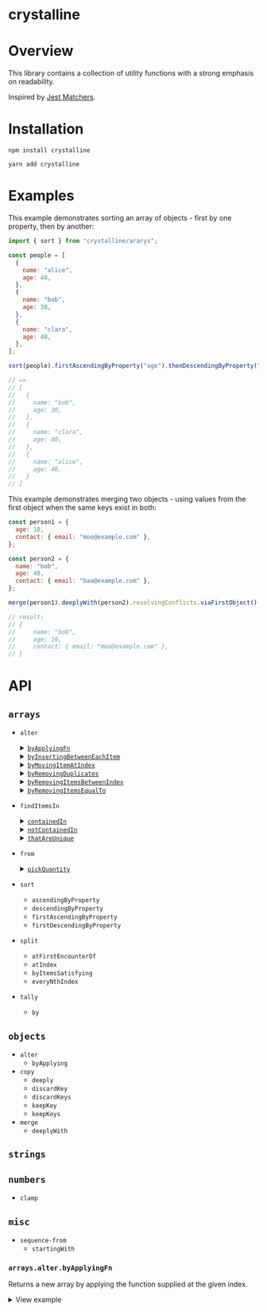 # crystalline

# Overview

This library contains a collection of utility functions with a strong emphasis on readability.

Inspired by [Jest Matchers](https://jestjs.io/docs/en/using-matchers).

# Installation

```shell script
npm install crystalline
```

```shell script
yarn add crystalline
```

# Examples

This example demonstrates sorting an array of objects - first by one property, then by another:

```javascript
import { sort } from "crystalline/ararys";

const people = [
  {
    name: "alice",
    age: 40,
  },
  {
    name: "bob",
    age: 30,
  },
  {
    name: "clara",
    age: 40,
  },
];

sort(people).firstAscendingByProperty("age").thenDescendingByProperty("name");

// =>
// [
//   {
//     name: "bob",
//     age: 30,
//   },
//   {
//     name: "clara",
//     age: 40,
//   },
//   {
//     name: "alice",
//     age: 40,
//   }
// ]
```

This example demonstrates merging two objects - using values from the first object when the same keys exist in both:

```javascript
const person1 = {
  age: 10,
  contact: { email: "moo@example.com" },
};

const person2 = {
  name: "bob",
  age: 40,
  contact: { email: "baa@example.com" },
};

merge(person1).deeplyWith(person2).resolvingConflicts.viaFirstObject();

// result:
// {
//     name: "bob",
//     age: 10,
//     contact: { email: "moo@example.com" },
// }
```

# API

## `arrays`

- `alter`
    <details>
          <summary><a href="#"><code>byApplyingFn</code></a></summary>
          <p>
              <br/>          
              Create a new array by applying the function supplied at the given index.

  ```javascript
  const input = ["a", "b", "c", "d"];

  const result = alter(input)
                   .byApplyingFn((n) => n.toUpperCase())
                   .atIndex(1);

  expect(result).toEqual(["a", "B", "c", "d"]);
  ```

     </p>
    </details>
    
    <details>
          <summary><a href="#"><code>byInsertingBetweenEachItem</code></a></summary>
          <p>
              <br/>          
              Create a new array with the value supplied inserted between each item.

  ```javascript
  const input = ["b", "n", "n", "s"];

  const result = alter(input).byInsertingBetweenEachItem("a");

  expect(result).toEqual(["b", "a", "n", "a", "n", "a", "s"]);
  ```

     </p>
    </details>
    
    <details>
          <summary><a href="#"><code>byMovingItemAtIndex</code></a></summary>
          <p>
              <br/>          
              Return a new array with the item at the index specified moved to the chosen index.

  ```javascript
  const input = ["a", "b", "c", "d", "e", "f"];

  const result = alter(input).byMovingItemAtIndex(0).toIndex(2);

  expect(result).toEqual(["b", "c", "a", "d", "e", "f"]);
  ```

     </p>
    </details>
    
    <details>
          <summary><a href="#"><code>byRemovingDuplicates</code></a></summary>
          <p>
              <br/>          
              Create a new array with any duplicates from the original removed.

  ```javascript
  const input1 = [1, 1, 2, 1];
  const input2 = [1, "1"];
  const input3 = [[42], [42]];
    
  const result1 = alter(input1).byRemovingDuplicates();
  const result2 = alter(input2).byRemovingDuplicates();
  const result3 = alter(input3).byRemovingDuplicates();
    
  expect(result1).toEqual([1, 2]);
  expect(result2).toEqual([1, "1"]); 
  expect(result3).toEqual([[42]]);
  ```

     </p>
    </details>
    
    <details>
          <summary><a href="#"><code>byRemovingItemsBetweenIndex</code></a></summary>
          <p>
              <br/>          
              Create a new array with all items between the two indexes removed.

  ```javascript
  const input = [1, 2, 3, 4, 5, 6, 7, 8];
  
  const result = alter(input).byRemovingItemsBetweenIndex(2).andIndex(3);

  expect(result).toEqual([1, 2, 6, 7, 8]);
  ```

     </p>
    </details>

    <details>
          <summary><a href="#"><code>byRemovingItemsEqualTo</code></a></summary>
          <p>
              <br/>          
              Create a new array with any items matching those supplied removed.

  ```javascript
  const input = [1, 2, 1, 3, 4];
  
  const result = alter(input).byRemovingItemsEqualTo([1, 2]);

  expect(result).toEqual([3, 4]);
  ```

     </p>
    </details>

- `findItemsIn`
    <details>
          <summary><a href="#"><code>containedIn</code></a></summary>
          <p>
              <br/>          
              Create a new array containing only items that are present in both the first and second array.

  ```javascript
  const input1 = [1, 2, 3, 4];
  const input2 = [7, 6, 5, 4, 3];
  
  const result = findItemsIn(input1).containedIn(input2);
  
  expect(result).toEqual([3, 4]);
  ```

     </p>
    </details>

    <details>
          <summary><a href="#"><code>notContainedIn</code></a></summary>
          <p>
              <br/>          
              Create a new array containing only items from the first array that are not present in second array.

  ```javascript
  const input1 = [1, 2, 3, 4];
  const input2 = [7, 6, 5, 4, 3];
  
  const result = findItemsIn(input1).notContainedIn(input2);
  
  expect(result).toEqual([1, 2]);
  ```

     </p>
    </details>

    <details>
          <summary><a href="#"><code>thatAreUnique</code></a></summary>
          <p>
              <br/>          
              Create a new array containing items that are only present in one of the two input arrays.

  ```javascript
  const input1a = [1, 2, 3, 4];
  const input1b = [7, 6, 5, 4, 3];

  const result = findItemsIn(input1a).and(input1b).thatAreUnique();

  expect(result).toEqual([1, 2, 7, 6, 5]);
  ```

     </p>
    </details>

- `from`
    <details>
        <summary><a href="#"><code>pickQuantity</code></a></summary>
        <p>   
              
       - <details>
             <summary><a href="#"><code>fromTheStart</code></a></summary>
             <p>
             <br/>          
             Create a new array containing the first N number of items from the input array.


          ```javascript
          const input = ["foo", "bar", "baz"];
          
          const result = from(input).pickQuantity(2).fromTheStart();
            
          expect(result).toEqual(["foo", "bar"]);
          ```

           </p>
         </details>
      
       - <details>
             <summary><a href="#"><code>fromTheEnd</code></a></summary>
             <p>
             <br/>          
             Create a new array containing the last N number of items from the input array.


          ```javascript
          const input = ["foo", "bar", "baz"];
            
          const result = from(input).pickQuantity(2).fromTheEnd();
            
          expect(result).toEqual(["bar", "baz"]);
          ```

           </p>
         </details>

    <details>
        <summary><a href="#"><code>pickWhile</code></a></summary>
        <p>   
              
       - <details>
             <summary><a href="#"><code>fromTheStart</code></a></summary>
             <p>
             <br/>          
             Create a new array containing items from the start of the input array until when the predicate function returns false.


          ```javascript
          const input = [1, 2, 3, 4, 3, 2, 1];
            
          const result = from(input)
            .pickWhile((n) => n !== 4)
            .fromTheStart();
    
          expect(result).toEqual([1, 2, 3]);
          ```

           </p>
         </details>
      
       - <details>
             <summary><a href="#"><code>fromTheEnd</code></a></summary>
             <p>
             <br/>          
             Create a new array containing items from the end of the input array until when the predicate function returns false.


          ```javascript
          const input = [1, 2, 3, 4, 3, 2, 1];
            
          const result = from(input)
            .pickWhile((n) => n !== 4)
            .fromTheEnd();
    
          expect(result).toEqual([3, 2, 1]);
          ```

           </p>
         </details>

  - `pickFirst`
  - `pickLast`
  - `dropQuantity`
  - `dropWhile`
  - `dropFirst`
  - `dropLast`
  - `dropConsecutiveRepeats`
- `sort`
  - `ascendingByProperty`
  - `descendingByProperty`
  - `firstAscendingByProperty`
  - `firstDescendingByProperty`
- `split`
  - `atFirstEncounterOf`
  - `atIndex`
  - `byItemsSatisfying`
  - `everyNthIndex`
- `tally`
  - `by`

## `objects`

- `alter`
  - `byApplying`
- `copy`
  - `deeply`
  - `discardKey`
  - `discardKeys`
  - `keepKey`
  - `keepKeys`
- `merge`
  - `deeplyWith`

## `strings`

## `numbers`

- `clamp`

## `misc`

- `sequence-from`
  - `startingWith`

### `arrays.alter.byApplyingFn`

Returns a new array by applying the function supplied at the given index.

<details><summary>View example</summary>
<p>

```javascript
print("hello world!");
```

</p>
</details>
